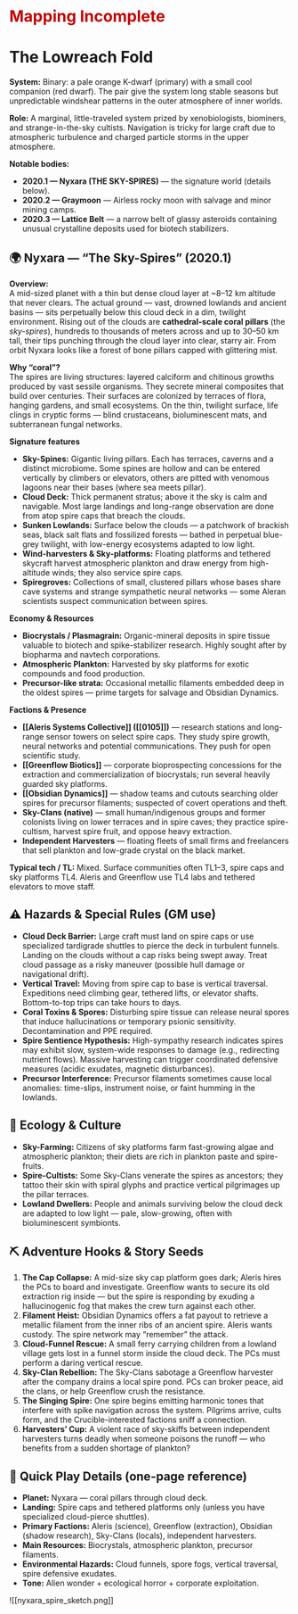 # <font color="#c00000">Mapping Incomplete</font>
# **The Lowreach Fold**

**System:** Binary: a pale orange K-dwarf (primary) with a small cool companion (red dwarf). The pair give the system long stable seasons but unpredictable windshear patterns in the outer atmosphere of inner worlds.

**Role:** A marginal, little-traveled system prized by xenobiologists, biominers, and strange-in-the-sky cultists. Navigation is tricky for large craft due to atmospheric turbulence and charged particle storms in the upper atmosphere.

**Notable bodies:**
- **2020.1 — Nyxara (THE SKY-SPIRES)** — the signature world (details below).
- **2020.2 — Graymoon** — Airless rocky moon with salvage and minor mining camps.
- **2020.3 — Lattice Belt** — a narrow belt of glassy asteroids containing unusual crystalline deposits used for biotech stabilizers.

## 🌍 Nyxara — “The Sky-Spires” (2020.1)

**Overview:**  
A mid-sized planet with a thin but dense cloud layer at ~8–12 km altitude that never clears. The actual ground — vast, drowned lowlands and ancient basins — sits perpetually below this cloud deck in a dim, twilight environment. Rising out of the clouds are **cathedral-scale coral pillars** (the _sky-spires_), hundreds to thousands of meters across and up to 30–50 km tall, their tips punching through the cloud layer into clear, starry air. From orbit Nyxara looks like a forest of bone pillars capped with glittering mist.

**Why “coral”?**  
The spires are living structures: layered calciform and chitinous growths produced by vast sessile organisms. They secrete mineral composites that build over centuries. Their surfaces are colonized by terraces of flora, hanging gardens, and small ecosystems. On the thin, twilight surface, life clings in cryptic forms — blind crustaceans, bioluminescent mats, and subterranean fungal networks.

**Signature features**
- **Sky-Spines:** Gigantic living pillars. Each has terraces, caverns and a distinct microbiome. Some spines are hollow and can be entered vertically by climbers or elevators, others are pitted with venomous lagoons near their bases (where sea meets pillar).
- **Cloud Deck:** Thick permanent stratus; above it the sky is calm and navigable. Most large landings and long-range observation are done from atop spire caps that breach the clouds.
- **Sunken Lowlands:** Surface below the clouds — a patchwork of brackish seas, black salt flats and fossilized forests — bathed in perpetual blue-grey twilight, with low-energy ecosystems adapted to low light.
- **Wind-harvesters & Sky-platforms:** Floating platforms and tethered skycraft harvest atmospheric plankton and draw energy from high-altitude winds; they also service spire caps.
- **Spiregroves:** Collections of small, clustered pillars whose bases share cave systems and strange sympathetic neural networks — some Aleran scientists suspect communication between spires.

**Economy & Resources**
- **Biocrystals / Plasmagrain:** Organic-mineral deposits in spire tissue valuable to biotech and spike-stabilizer research. Highly sought after by biopharma and navtech corporations.
- **Atmospheric Plankton:** Harvested by sky platforms for exotic compounds and food production.
- **Precursor-like strata:** Occasional metallic filaments embedded deep in the oldest spires — prime targets for salvage and Obsidian Dynamics.

**Factions & Presence**
- **[[Aleris Systems Collective]] ([[0105]])** — research stations and long-range sensor towers on select spire caps. They study spire growth, neural networks and potential communications. They push for open scientific study.
- **[[Greenflow Biotics]]** — corporate bioprospecting concessions for the extraction and commercialization of biocrystals; run several heavily guarded sky platforms.
- **[[Obsidian Dynamics]]** — shadow teams and cutouts searching older spires for precursor filaments; suspected of covert operations and theft.
- **Sky-Clans (native)** — small human/indigenous groups and former colonists living on lower terraces and in spire caves; they practice spire-cultism, harvest spire fruit, and oppose heavy extraction.
- **Independent Harvesters** — floating fleets of small firms and freelancers that sell plankton and low-grade crystal on the black market.

**Typical tech / TL:** Mixed. Surface communities often TL1–3, spire caps and sky platforms TL4. Aleris and Greenflow use TL4 labs and tethered elevators to move staff.

## ⚠ Hazards & Special Rules (GM use)

- **Cloud Deck Barrier:** Large craft must land on spire caps or use specialized tardigrade shuttles to pierce the deck in turbulent funnels. Landing on the clouds without a cap risks being swept away. Treat cloud passage as a risky maneuver (possible hull damage or navigational drift).
- **Vertical Travel:** Moving from spire cap to base is vertical traversal. Expeditions need climbing gear, tethered lifts, or elevator shafts. Bottom-to-top trips can take hours to days.
- **Coral Toxins & Spores:** Disturbing spire tissue can release neural spores that induce hallucinations or temporary psionic sensitivity. Decontamination and PPE required.
- **Spire Sentience Hypothesis:** High-sympathy research indicates spires may exhibit slow, system-wide responses to damage (e.g., redirecting nutrient flows). Massive harvesting can trigger coordinated defensive measures (acidic exudates, magnetic disturbances).
- **Precursor Interference:** Precursor filaments sometimes cause local anomalies: time-slips, instrument noise, or faint humming in the lowlands.

## 🌿 Ecology & Culture

- **Sky-Farming:** Citizens of sky platforms farm fast-growing algae and atmospheric plankton; their diets are rich in plankton paste and spire-fruits.
- **Spire-Cultists:** Some Sky-Clans venerate the spires as ancestors; they tattoo their skin with spiral glyphs and practice vertical pilgrimages up the pillar terraces.
- **Lowland Dwellers:** People and animals surviving below the cloud deck are adapted to low light — pale, slow-growing, often with bioluminescent symbionts.

## ⛏ Adventure Hooks & Story Seeds

1. **The Cap Collapse:** A mid-size sky cap platform goes dark; Aleris hires the PCs to board and investigate. Greenflow wants to secure its old extraction rig inside — but the spire is responding by exuding a hallucinogenic fog that makes the crew turn against each other.
2. **Filament Heist:** Obsidian Dynamics offers a fat payout to retrieve a metallic filament from the inner ribs of an ancient spire. Aleris wants custody. The spire network may “remember” the attack.
3. **Cloud-Funnel Rescue:** A small ferry carrying children from a lowland village gets lost in a funnel storm inside the cloud deck. The PCs must perform a daring vertical rescue.
4. **Sky-Clan Rebellion:** The Sky-Clans sabotage a Greenflow harvester after the company drains a local spire pond. PCs can broker peace, aid the clans, or help Greenflow crush the resistance.
5. **The Singing Spire:** One spire begins emitting harmonic tones that interfere with spike navigation across the system. Pilgrims arrive, cults form, and the Crucible-interested factions sniff a connection.
6. **Harvesters’ Cup:** A violent race of sky-skiffs between independent harvesters turns deadly when someone poisons the runoff — who benefits from a sudden shortage of plankton?

## 🎯 Quick Play Details (one-page reference)

- **Planet:** Nyxara — coral pillars through cloud deck.
- **Landing:** Spire caps and tethered platforms only (unless you have specialized cloud-pierce shuttles).
- **Primary Factions:** Aleris (science), Greenflow (extraction), Obsidian (shadow research), Sky-Clans (locals), independent harvesters.
- **Main Resources:** Biocrystals, atmospheric plankton, precursor filaments.
- **Environmental Hazards:** Cloud funnels, spore fogs, vertical traversal, spire defensive exudates.
- **Tone:** Alien wonder + ecological horror + corporate exploitation.

![[nyxara_spire_sketch.png]]